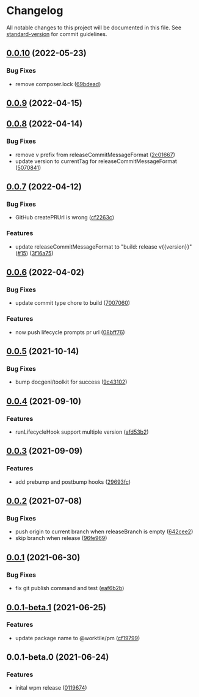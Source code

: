 # Changelog

All notable changes to this project will be documented in this file. See [standard-version](https://github.com/conventional-changelog/standard-version) for commit guidelines.

## [0.0.10](https://github.com/worktile/pkg-manager/compare/v0.0.9...v0.0.10) (2022-05-23)


### Bug Fixes

* remove composer.lock ([69bdead](https://github.com/worktile/pkg-manager/commit/69bdead18ccd56b6b8e93008fa7e9bf7871326d7))



## [0.0.9](https://github.com/worktile/pkg-manager/compare/v0.0.8...v0.0.9) (2022-04-15)



## [0.0.8](https://github.com/worktile/pkg-manager/compare/v0.0.7...v0.0.8) (2022-04-14)


### Bug Fixes

* remove v prefix from releaseCommitMessageFormat ([2c01667](https://github.com/worktile/pkg-manager/commit/2c01667f56996d0034cecd1e75f74d500777dfa1))
* update version to currentTag for releaseCommitMessageFormat ([5070841](https://github.com/worktile/pkg-manager/commit/5070841679a6b6cb046cd5dd3a058f4e2fb95e5f))



## [0.0.7](https://github.com/worktile/pkg-manager/compare/v0.0.6...v0.0.7) (2022-04-12)


### Bug Fixes

* GitHub createPRUrl is wrong ([cf2263c](https://github.com/worktile/pkg-manager/commit/cf2263ced2461f45f38be6b92d116931462d1eea))


### Features

* update releaseCommitMessageFormat to "build: release v{{version}}" ([#15](https://github.com/worktile/pkg-manager/issues/15)) ([3f16a75](https://github.com/worktile/pkg-manager/commit/3f16a757765fba75c7f2df39edd625fe492d9d5e))



## [0.0.6](https://github.com/worktile/pkg-manager/compare/v0.0.5...v0.0.6) (2022-04-02)


### Bug Fixes

* update commit type chore to build ([7007060](https://github.com/worktile/pkg-manager/commit/70070601633f78ad7ae0d7fd5b9b5bc62b8c6999))


### Features

* now push lifecycle prompts pr url ([08bff76](https://github.com/worktile/pkg-manager/commit/08bff76e8f8d2554637dabc3d47c34f11f66dab2))



## [0.0.5](https://github.com/worktile/pkg-manager/compare/v0.0.4...v0.0.5) (2021-10-14)


### Bug Fixes

* bump docgeni/toolkit for success ([9c43102](https://github.com/worktile/pkg-manager/commit/9c43102044e1cf3495ee93fbfebab042253ca34c))



## [0.0.4](https://github.com/worktile/pkg-manager/compare/v0.0.3...v0.0.4) (2021-09-10)


### Features

* runLifecycleHook support multiple version ([afd53b2](https://github.com/worktile/pkg-manager/commit/afd53b2c5556bb21176c7de0289166b68f25feb3))



## [0.0.3](https://github.com/worktile/pkg-manager/compare/v0.0.2...v0.0.3) (2021-09-09)


### Features

* add prebump and postbump hooks ([29693fc](https://github.com/worktile/pkg-manager/commit/29693fc1d3a4ed0a4bb470389e2ff088101f7732))



## [0.0.2](https://github.com/worktile/pkg-manager/compare/v0.0.1...v0.0.2) (2021-07-08)


### Bug Fixes

* push origin to current branch when releaseBranch is empty ([642cee2](https://github.com/worktile/pkg-manager/commit/642cee2e453c358d94e8245e8f9c03b7cfca1005))
* skip branch when release ([96fe969](https://github.com/worktile/pkg-manager/commit/96fe969a6419bdb235bd4a53f891b5c583f5e8f2))



## [0.0.1](https://github.com/worktile/pkg-manager/compare/v0.0.1-beta.1...v0.0.1) (2021-06-30)


### Bug Fixes

* fix git publish command and test ([eaf6b2b](https://github.com/worktile/pkg-manager/commit/eaf6b2bc3b33d2c3503eb8422f8de91ddfb89edc))



## [0.0.1-beta.1](https://github.com/worktile/pkg-manager/compare/v0.0.1-beta.0...v0.0.1-beta.1) (2021-06-25)


### Features

* update package name to @worktile/pm ([cf19799](https://github.com/worktile/pkg-manager/commit/cf19799f386c4aecd99b37ee2a0d0de7b4b8627d))



## 0.0.1-beta.0 (2021-06-24)


### Features

* inital wpm release ([0119674](https://github.com/worktile/release/commit/0119674ae4c74b8a35031882bae5e59548e959d1))
